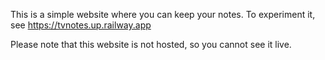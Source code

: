 This is a simple website where you can keep your notes. To experiment it, see https://tvnotes.up.railway.app

Please note that this website is not hosted, so you cannot see it live.

